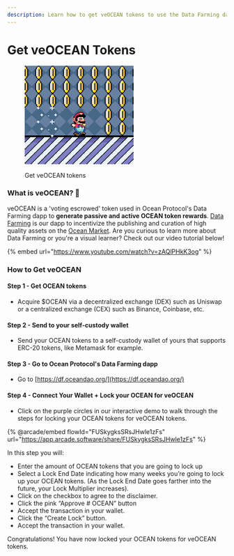 ```yaml
---
description: Learn how to get veOCEAN tokens to use the Data Farming dapp  🧑‍🌾🥕
---
```


# Get veOCEAN Tokens

<figure><img src="../.gitbook/assets/super-mario-coins.gif" alt="" width="250"><figcaption><p>Get veOCEAN tokens</p></figcaption></figure>

### What is veOCEAN? 🌊

veOCEAN is a 'voting escrowed' token used in Ocean Protocol's Data Farming dapp to **generate passive and active OCEAN token rewards**. [Data Farming](https://df.oceandao.org) is our dapp to incentivize the publishing and curation of high quality assets on the [Ocean Market](https://market.oceanprotocol.com). Are you curious to learn more about Data Farming or you're a visual learner? Check out our video tutorial below!

{% embed url="https://www.youtube.com/watch?v=zAQlPHkK3og" %}

### How to Get veOCEAN

#### **Step 1 - Get OCEAN tokens**

* Acquire $OCEAN via a decentralized exchange (DEX) such as Uniswap or a centralized exchange (CEX) such as Binance, Coinbase, etc.

#### **Step 2 - Send to your self-custody wallet**

* Send your OCEAN tokens to a self-custody wallet of yours that supports ERC-20 tokens, like Metamask for example.

#### **Step 3 - Go to Ocean Protocol's Data Farming dapp**

* Go to [https://df.oceandao.org/](https://df.oceandao.org/)

#### Step 4 - Connect Your Wallet + Lock your OCEAN for veOCEAN

* Click on the purple circles in our interactive demo to walk through the steps for locking your OCEAN tokens for veOCEAN tokens.

\{% @arcade/embed flowId="FUSkygksSRsJHwle1zFs" url="https://app.arcade.software/share/FUSkygksSRsJHwle1zFs" %\}

In this step you will:

* Enter the amount of OCEAN tokens that you are going to lock up
* Select a Lock End Date indicating how many weeks you’re going to lock up your OCEAN tokens. (As the Lock End Date goes farther into the future, your Lock Multiplier increases).
* Click on the checkbox to agree to the disclaimer.
* Click the pink “Approve # OCEAN” button
* Accept the transaction in your wallet.
* Click the “Create Lock” button.
* Accept the transaction in your wallet.

Congratulations! You have now locked your OCEAN tokens for veOCEAN tokens.
